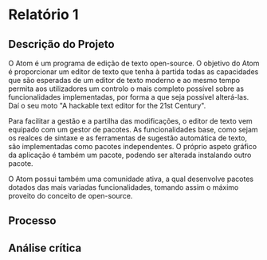 # Relatório 1

## Descrição do Projeto
O Atom é um programa de edição de texto open-source.
O objetivo do Atom é proporcionar um editor de texto que tenha à partida
todas as capacidades que são esperadas de um editor de texto moderno e ao mesmo
tempo permita aos utilizadores um controlo o mais completo possível sobre as
funcionalidades implementadas, por forma a que seja possível
alterá-las. Daí o seu moto "A hackable text editor
for the 21st Century".

Para facilitar a gestão e a partilha das modificações, o editor de texto vem
equipado com um gestor de pacotes. As funcionalidades base, como sejam os realces
de sintaxe e as ferramentas de sugestão automática de texto, são implementadas
como pacotes independentes. O próprio aspeto gráfico da aplicação é também um
pacote, podendo ser alterada instalando outro pacote.

O Atom possui também uma comunidade ativa, a qual desenvolve pacotes dotados das mais variadas funcionalidades, tomando assim o máximo proveito do conceito de open-source.
## Processo


## Análise crítica
